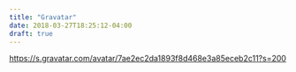 ```yaml
---
title: "Gravatar"
date: 2018-03-27T18:25:12-04:00
draft: true
---
```


https://s.gravatar.com/avatar/7ae2ec2da1893f8d468e3a85eceb2c11?s=200
